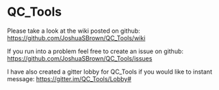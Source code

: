 # QC_Tools

Please take a look at the wiki posted on github: https://github.com/JoshuaSBrown/QC_Tools/wiki

If you run into a problem feel free to create an issue on github: https://github.com/JoshuaSBrown/QC_Tools/issues

I have also created a gitter lobby for QC_Tools if you would like to instant message: https://gitter.im/QC_Tools/Lobby#
